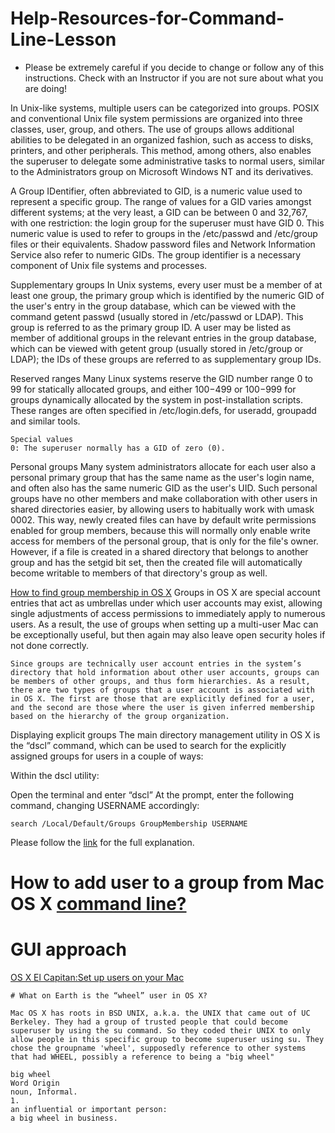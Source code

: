 # Help-Resources-for-Command-Line-Lesson


   - Please  be extremely careful if you decide to change or follow any of this instructions. Check with an Instructor if you are not sure about what you are doing!

  In Unix-like systems, multiple users can be categorized into groups. POSIX and conventional Unix file system permissions are organized into three classes, user, group, and others. The use of groups allows additional abilities to be delegated in an organized fashion, such as access to disks, printers, and other peripherals. This method, among others, also enables the superuser to delegate some administrative tasks to normal users, similar to the Administrators group on Microsoft Windows NT and its derivatives.

  A Group IDentifier, often abbreviated to GID, is a numeric value used to represent a specific group. The range of values for a GID varies amongst different systems; at the very least, a GID can be between 0 and 32,767, with one restriction: the login group for the superuser must have GID 0. This numeric value is used to refer to groups in the /etc/passwd and /etc/group files or their equivalents. Shadow password files and Network Information Service also refer to numeric GIDs. The group identifier is a necessary component of Unix file systems and processes.


  Supplementary groups
    In Unix systems, every user must be a member of at least one group, the primary group which is identified by the numeric GID of the user's entry in the group database, which can be viewed with the command getent passwd (usually stored in /etc/passwd or LDAP). This group is referred to as the primary group ID. A user may be listed as member of additional groups in the relevant entries in the group database, which can be viewed with getent group (usually stored in /etc/group or LDAP); the IDs of these groups are referred to as supplementary group IDs.


  Reserved ranges
    Many Linux systems reserve the GID number range 0 to 99 for statically allocated groups, and either 100−499 or 100−999 for groups dynamically allocated by the system in post-installation scripts. These ranges are often specified in /etc/login.defs, for useradd, groupadd and similar tools.

    Special values
    0: The superuser normally has a GID of zero (0).

  Personal groups
    Many system administrators allocate for each user also a personal primary group that has the same name as the user's login name, and often also has the same numeric GID as the user's UID. Such personal groups have no other members and make collaboration with other users in shared directories easier, by allowing users to habitually work with umask 0002. This way, newly created files can have by default write permissions enabled for group members, because this will normally only enable write access for members of the personal group, that is only for the file's owner. However, if a file is created in a shared directory that belongs to another group and has the setgid bit set, then the created file will automatically become writable to members of that directory's group as well.


  [How to find group membership in OS X](http://www.macissues.com/2015/11/20/how-to-find-group-membership-in-os-x/)
    Groups in OS X are special account entries that act as umbrellas under which user accounts may exist, allowing single adjustments of access permissions to immediately apply to numerous users. As a result, the use of groups when setting up a multi-user Mac can be exceptionally useful, but then again may also leave open security holes if not done correctly.

    Since groups are technically user account entries in the system’s directory that hold information about other user accounts, groups can be members of other groups, and thus form hierarchies. As a result, there are two types of groups that a user account is associated with in OS X. The first are those that are explicitly defined for a user, and the second are those where the user is given inferred membership based on the hierarchy of the group organization.



Displaying explicit groups
The main directory management utility in OS X is the “dscl” command, which can be used to search for the explicitly assigned groups for users in a couple of ways:

Within the dscl utility:

Open the terminal and enter “dscl”
At the prompt, enter the following command, changing USERNAME accordingly:


``` search /Local/Default/Groups GroupMembership USERNAME ```


Please follow the [link](http://www.macissues.com/2015/11/20/how-to-find-group-membership-in-os-x/) for the full explanation.


 # How to add user to a group from Mac OS X [command line?](http://superuser.com/questions/214004/how-to-add-user-to-a-group-from-mac-os-x-command-line)








# GUI approach
  [OS X El Capitan:Set up users on your Mac](https://support.apple.com/kb/PH21994?locale=en_US)


    # What on Earth is the “wheel” user in OS X?

    Mac OS X has roots in BSD UNIX, a.k.a. the UNIX that came out of UC Berkeley. They had a group of trusted people that could become superuser by using the su command. So they coded their UNIX to only allow people in this specific group to become superuser using su. They chose the groupname 'wheel', supposedly reference to other systems that had WHEEL, possibly a reference to being a "big wheel"

    big wheel
    Word Origin
    noun, Informal.
    1.
    an influential or important person:
    a big wheel in business.







